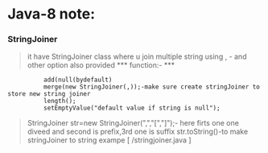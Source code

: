 # Java-8 note:
### StringJoiner
> it have StringJoiner class where u join multiple string using , - and other option also provided
 *** function:- ***
```
          add(null(bydefault)
          merge(new StringJoiner(,));-make sure create stringJoiner to store new string joiner
          length();
          setEmptyValue("default value if string is null");
```
> StringJoiner str=new StringJoiner(",","[","]");- here firts one one diveed and second is prefix,3rd one is suffix
> str.toString()-to make stringJoiner to string
> exampe
[ /stringjoiner.java ]


